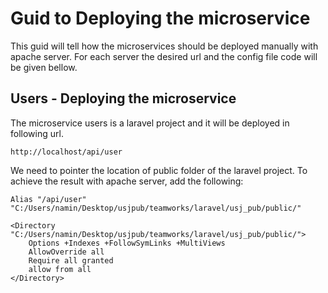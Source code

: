 # Guid to Deploying the microservice
This guid will tell how the microservices should be deployed manually with apache server. For each server the desired url and the config file code will be given bellow.

## Users - Deploying the microservice
The microservice users is a laravel project and it will be deployed in following url.

    http://localhost/api/user

We need to pointer the location of public folder of the laravel project. To achieve the result with apache server, add the following:

```apacheconf
Alias "/api/user"  "C:/Users/namin/Desktop/usjpub/teamworks/laravel/usj_pub/public/"

<Directory "C:/Users/namin/Desktop/usjpub/teamworks/laravel/usj_pub/public/">
	Options +Indexes +FollowSymLinks +MultiViews
	AllowOverride all
	Require all granted
	allow from all
</Directory>
```

